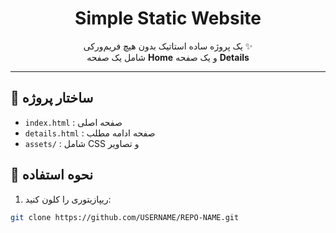<h1 align="center">Simple Static Website</h1>

<p align="center">
  یک پروژه ساده استاتیک بدون هیچ فریم‌ورکی ✨<br>
  شامل یک صفحه <b>Home</b> و یک صفحه <b>Details</b>
</p>

---

<h2>📂 ساختار پروژه</h2>

<ul>
  <li><code>index.html</code> : صفحه اصلی</li>
  <li><code>details.html</code> : صفحه ادامه مطلب</li>
  <li><code>assets/</code> : شامل CSS و تصاویر</li>
</ul>

<h2>🚀 نحوه استفاده</h2>

<ol>
  <li>ریپازیتوری را کلون کنید:</li>
</ol>

```bash
git clone https://github.com/USERNAME/REPO-NAME.git
